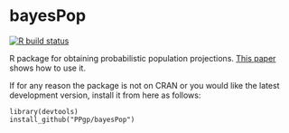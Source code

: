 # bayesPop

[![R build status](https://github.com/PPgp/bayesPop/workflows/R-CMD-check/badge.svg?branch=master)](https://github.com/PPgp/bayesPop/actions?workflow=R-CMD-check)


R package for obtaining probabilistic population projections. [This paper](http://www.unece.org/fileadmin/DAM/stats/documents/ece/ces/ge.11/2013/WP_13.2.pdf)
shows how to use it.

If for any reason the package is not on CRAN or you would like the latest development version, install it from here as follows:

```
library(devtools)
install_github("PPgp/bayesPop")
```

